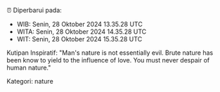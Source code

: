 ⏰ Diperbarui pada:
- WIB: Senin, 28 Oktober 2024 13.35.28 UTC
- WITA: Senin, 28 Oktober 2024 14.35.28 UTC
- WIT: Senin, 28 Oktober 2024 15.35.28 UTC

Kutipan Inspiratif:
"Man's nature is not essentially evil. Brute nature has been know to yield to the influence of love. You must never despair of human nature."


Kategori: nature

